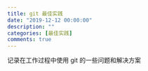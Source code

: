 ```yaml
---
title: git 最佳实践
date: "2019-12-12 00:00:00"
description: ""
categories: [最佳实践]
comments: true
---
```


记录在工作过程中使用 git 的一些问题和解决方案
